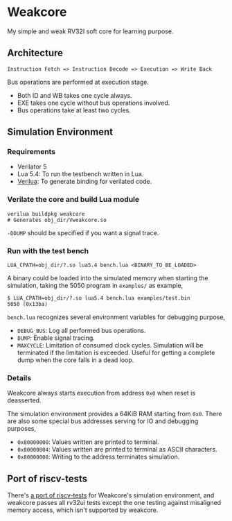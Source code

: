 # Weakcore

My simple and weak RV32I soft core for learning purpose.

## Architecture

```
Instruction Fetch => Instruction Decode => Execution => Write Back
```

Bus operations are performed at execution stage.

- Both ID and WB takes one cycle always.
- EXE takes one cycle without bus operations involved.
- Bus operations take at least two cycles.

## Simulation Environment

### Requirements

- Verilator 5
- Lua 5.4: To run the testbench written in Lua.
- [Verilua](https://github.com/ziyao233/verilua): To generate binding for
  verilated code.

### Verilate the core and build Lua module

```shell
verilua buildpkg weakcore
# Generates obj_dir/Vweakcore.so
```

`-DDUMP` should be specified if you want a signal trace.

### Run with the test bench

```shell
LUA_CPATH=obj_dir/?.so lua5.4 bench.lua <BINARY_TO_BE_LOADED>
```

A binary could be loaded into the simulated memory when starting the simulation,
taking the 5050 program in `examples/` as example,

```shell
$ LUA_CPATH=obj_dir/?.so lua5.4 bench.lua examples/test.bin
5050 (0x13ba)
```

`bench.lua` recognizes several environment variables for debugging purpose,

- `DEBUG_BUS`: Log all performed bus operations.
- `DUMP`: Enable signal tracing.
- `MAXCYCLE`: Limitation of consumed clock cycles. Simulation will be
  terminated if the limitation is exceeded. Useful for getting a complete
  dump when the core falls in a dead loop.

### Details

Weakcore always starts execution from address `0x0` when reset is deasserted.

The simulation environment provides a 64KiB RAM starting from `0x0`. There are
also some special bus addresses serving for IO and debugging purposes,

- `0x80000000`: Values written are printed to terminal.
- `0x80000004`: Values written are printed to terminal as ASCII characters.
- `0x80000008`: Writing to the address terminates simulation.

## Port of riscv-tests

There's [a port of riscv-tests](https://github.com/ziyao233/weakcore-rvtests)
for Weakcore's simulation environment, and weakcore passes all rv32ui tests
except the one testing against misaligned memory access, which isn't supported
by weakcore.
